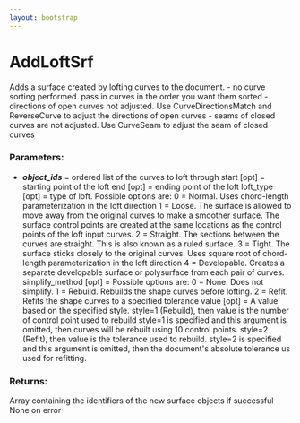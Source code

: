 ```yaml
---
layout: bootstrap
---
```


# AddLoftSrf

Adds a surface created by lofting curves to the document.
        - no curve sorting performed. pass in curves in the order you want them sorted
        - directions of open curves not adjusted. Use CurveDirectionsMatch and
          ReverseCurve to adjust the directions of open curves
        - seams of closed curves are not adjusted. Use CurveSeam to adjust the seam
          of closed curves
          

### Parameters:

- ***object_ids*** = ordered list of the curves to loft through
start [opt] = starting point of the loft
end [opt] = ending point of the loft
loft_type [opt] = type of loft. Possible options are:
  0 = Normal. Uses chord-length parameterization in the loft direction
  1 = Loose. The surface is allowed to move away from the original curves
      to make a smoother surface. The surface control points are created
      at the same locations as the control points of the loft input curves.
  2 = Straight. The sections between the curves are straight. This is
      also known as a ruled surface.
  3 = Tight. The surface sticks closely to the original curves. Uses square
      root of chord-length parameterization in the loft direction
  4 = Developable. Creates a separate developable surface or polysurface
      from each pair of curves.
simplify_method [opt] = Possible options are:
  0 = None. Does not simplify.
  1 = Rebuild. Rebuilds the shape curves before lofting.
  2 = Refit. Refits the shape curves to a specified tolerance
value [opt] = A value based on the specified style.
  style=1 (Rebuild), then value is the number of control point used to rebuild
  style=1 is specified and this argument is omitted, then curves will be
  rebuilt using 10 control points.
  style=2 (Refit), then value is the tolerance used to rebuild.
  style=2 is specified and this argument is omitted, then the document's
  absolute tolerance us used for refitting.
        

### Returns:


Array containing the identifiers of the new surface objects if successful
None on error
        


